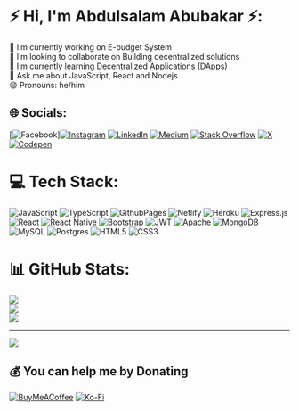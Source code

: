 # ⚡️ Hi, I'm Abdulsalam Abubakar ⚡️:
🔭 I’m currently working on E-budget System<br>👯 I’m looking to collaborate on Building decentralized solutions <br>🌱 I’m currently learning Decentralized Applications (DApps)<br>💬 Ask me about JavaScript, React and Nodejs<br>😄 Pronouns: he/him


## 🌐 Socials:
[![Facebook](https://img.shields.io/badge/Facebook-%231877F2.svg?logo=Facebook&logoColor=white)][![Instagram](https://img.shields.io/badge/Instagram-%23E4405F.svg?logo=Instagram&logoColor=white)](https://instagram.com/abdul_freeman_) [![LinkedIn](https://img.shields.io/badge/LinkedIn-%230077B5.svg?logo=linkedin&logoColor=white)](https://linkedin.com/in/abdulsalam-abubakar-196878204) [![Medium](https://img.shields.io/badge/Medium-12100E?logo=medium&logoColor=white)](https://medium.com/@abdulsalam1) [![Stack Overflow](https://img.shields.io/badge/-Stackoverflow-FE7A16?logo=stack-overflow&logoColor=white)](https://stackoverflow.com/users/16018879) [![X](https://img.shields.io/badge/X-black.svg?logo=X&logoColor=white)](https://x.com/Abdulsa12584723) [![Codepen](https://img.shields.io/badge/Codepen-000000?style=for-the-badge&logo=codepen&logoColor=white)](https://codepen.io/ABDULSALAMABM) 

# 💻 Tech Stack:
![JavaScript](https://img.shields.io/badge/javascript-%23323330.svg?style=for-the-badge&logo=javascript&logoColor=%23F7DF1E) ![TypeScript](https://img.shields.io/badge/typescript-%23007ACC.svg?style=for-the-badge&logo=typescript&logoColor=white) ![GithubPages](https://img.shields.io/badge/github%20pages-121013?style=for-the-badge&logo=github&logoColor=white) ![Netlify](https://img.shields.io/badge/netlify-%23000000.svg?style=for-the-badge&logo=netlify&logoColor=#00C7B7) ![Heroku](https://img.shields.io/badge/heroku-%23430098.svg?style=for-the-badge&logo=heroku&logoColor=white) ![Express.js](https://img.shields.io/badge/express.js-%23404d59.svg?style=for-the-badge&logo=express&logoColor=%2361DAFB) ![React](https://img.shields.io/badge/react-%2320232a.svg?style=for-the-badge&logo=react&logoColor=%2361DAFB) ![React Native](https://img.shields.io/badge/react_native-%2320232a.svg?style=for-the-badge&logo=react&logoColor=%2361DAFB) ![Bootstrap](https://img.shields.io/badge/bootstrap-%238511FA.svg?style=for-the-badge&logo=bootstrap&logoColor=white) ![JWT](https://img.shields.io/badge/JWT-black?style=for-the-badge&logo=JSON%20web%20tokens) ![Apache](https://img.shields.io/badge/apache-%23D42029.svg?style=for-the-badge&logo=apache&logoColor=white) ![MongoDB](https://img.shields.io/badge/MongoDB-%234ea94b.svg?style=for-the-badge&logo=mongodb&logoColor=white) ![MySQL](https://img.shields.io/badge/mysql-4479A1.svg?style=for-the-badge&logo=mysql&logoColor=white) ![Postgres](https://img.shields.io/badge/postgres-%23316192.svg?style=for-the-badge&logo=postgresql&logoColor=white) ![HTML5](https://img.shields.io/badge/html5-%23E34F26.svg?style=for-the-badge&logo=html5&logoColor=white) ![CSS3](https://img.shields.io/badge/css3-%231572B6.svg?style=for-the-badge&logo=css3&logoColor=white)
# 📊 GitHub Stats:
![](https://github-readme-stats.vercel.app/api?username=abdulsalam8&theme=radical&hide_border=false&include_all_commits=true&count_private=true)<br/>
![](https://github-readme-streak-stats.herokuapp.com/?user=abdulsalam8&theme=radical&hide_border=false)<br/>
![](https://github-readme-stats.vercel.app/api/top-langs/?username=abdulsalam8&theme=radical&hide_border=false&include_all_commits=true&count_private=true&layout=compact)

---
[![](https://visitcount.itsvg.in/api?id=abdulsalam8&icon=0&color=0)](https://visitcount.itsvg.in)

  ## 💰 You can help me by Donating
  [![BuyMeACoffee](https://img.shields.io/badge/Buy%20Me%20a%20Coffee-ffdd00?style=for-the-badge&logo=buy-me-a-coffee&logoColor=black)](https://buymeacoffee.com/abdulsalamp) [![Ko-Fi](https://img.shields.io/badge/Ko--fi-F16061?style=for-the-badge&logo=ko-fi&logoColor=white)](https://ko-fi.com/abdulsalamp) 

  
<!-- Proudly created with GPRM ( https://gprm.itsvg.in ) -->
